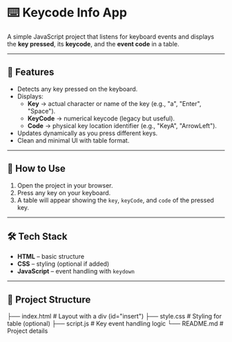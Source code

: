 # ⌨️ Keycode Info App

A simple JavaScript project that listens for keyboard events and displays the **key pressed**, its **keycode**, and the **event code** in a table.

---

## 📌 Features
- Detects any key pressed on the keyboard.
- Displays:
  - **Key** → actual character or name of the key (e.g., "a", "Enter", "Space").
  - **KeyCode** → numerical keycode (legacy but useful).
  - **Code** → physical key location identifier (e.g., "KeyA", "ArrowLeft").
- Updates dynamically as you press different keys.
- Clean and minimal UI with table format.

---

## 🚀 How to Use
1. Open the project in your browser.
2. Press any key on your keyboard.
3. A table will appear showing the `key`, `keyCode`, and `code` of the pressed key.

---

## 🛠️ Tech Stack
- **HTML** – basic structure  
- **CSS** – styling (optional if added)  
- **JavaScript** – event handling with `keydown`  

---

## 📂 Project Structure
├── index.html # Layout with a div (id="insert")
├── style.css # Styling for table (optional)
├── script.js # Key event handling logic
└── README.md # Project details

